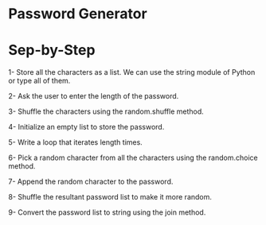 # Password Generator

# Sep-by-Step

 1- Store all the characters as a list. We can use the string module of Python or type all of them.
 
 2- Ask the user to enter the length of the password.
 
 3- Shuffle the characters using the random.shuffle method.
 
 4- Initialize an empty list to store the password.
 
 5- Write a loop that iterates length times.
 
 6- Pick a random character from all the characters using the random.choice method.
 
 7- Append the random character to the password.
 
 8- Shuffle the resultant password list to make it more random.
 
 9- Convert the password list to string using the join method.

